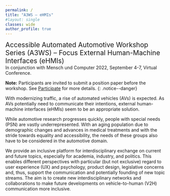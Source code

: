 ```yaml
---
permalink: /
title: "A3WS – eHMIs"
#layout: single
classes: wide
author_profile: true
---
```

<p> <span style="font-size: 1.5em">Accessible Automated Automotive Workshop Series (A3WS) – Focus External Human-Machine Interfaces (eHMIs)</span><br/>
In conjunction with Mensch und Computer 2022, September 4-7, Virtual Conference.</p>

**Note:** Participants are invited to submit a position paper before the workshop. See [Participate](/Participate) for more details. {: .notice--danger}

With modernizing traffic, a rise of automated vehicles (AVs) is expected.
As AVs potentially need to communicate their intentions, external human-machine interfaces (eHMIs) seem to be an appropriate solution.

While automotive research progresses quickly, people with special needs (PSN) are vastly underrepresented.
With an aging population due to demographic changes and advances in medical treatments and with the stride towards equality and accessibility, the needs of these groups also have to be considered in the automotive domain.

We provide an inclusive platform for interdisciplinary exchange on current and future topics, especially for academia, industry, and politics.
This enables different perspectives with particular (but not exclusive) regard to user experience (UX) and psychology, product design, legislative concerns and, thus, support the communication and potentially founding of new topic streams.
The aim is to create new interdisciplinary networks and collaborations to make future developments on vehicle-to-human (V2H) communication more inclusive.
